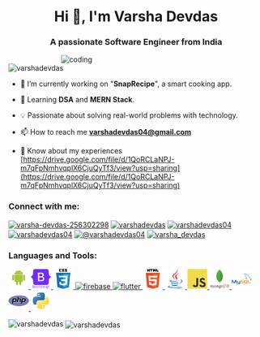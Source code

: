 <h1 align="center">Hi 👋, I'm Varsha Devdas</h1>
<h3 align="center">A passionate Software Engineer from India</h3>

<img align="right" alt="coding" width="400" src="https://encrypted-tbn0.gstatic.com/images?q=tbn:ANd9GcQPjeKg6m_g2Ntpf4QgwAo0iyRMqI41H8g25A&s">
<p align="left"> <img src="https://komarev.com/ghpvc/?username=varshadevdas&label=Profile%20views&color=0e75b6&style=flat" alt="varshadevdas" /> </p>

- 🔭 I’m currently working on "**SnapRecipe**", a smart cooking app.

- 🌱 Learning **DSA** and **MERN Stack**.

- 💡 Passionate about solving real-world problems with technology.

- 📫 How to reach me **varshadevdas04@gmail.com**

- 📄 Know about my experiences [https://drive.google.com/file/d/1QoRCLaNPJ-m7qFpNmhvqplX6CjuQyTf3/view?usp=sharing](https://drive.google.com/file/d/1QoRCLaNPJ-m7qFpNmhvqplX6CjuQyTf3/view?usp=sharing)

<h3 align="left">Connect with me:</h3>
<p align="left">
<a href="https://linkedin.com/in/varsha-devdas-256302298" target="blank"><img align="center" src="https://raw.githubusercontent.com/rahuldkjain/github-profile-readme-generator/master/src/images/icons/Social/linked-in-alt.svg" alt="varsha-devdas-256302298" height="30" width="40" /></a>
<a href="https://kaggle.com/varshadevdas" target="blank"><img align="center" src="https://raw.githubusercontent.com/rahuldkjain/github-profile-readme-generator/master/src/images/icons/Social/kaggle.svg" alt="varshadevdas" height="30" width="40" /></a>
<a href="https://www.hackerrank.com/varshadevdas04" target="blank"><img align="center" src="https://raw.githubusercontent.com/rahuldkjain/github-profile-readme-generator/master/src/images/icons/Social/hackerrank.svg" alt="varshadevdas04" height="30" width="40" /></a>
<a href="https://www.leetcode.com/varshadevdas04" target="blank"><img align="center" src="https://raw.githubusercontent.com/rahuldkjain/github-profile-readme-generator/master/src/images/icons/Social/leet-code.svg" alt="varshadevdas04" height="30" width="40" /></a>
<a href="https://www.hackerearth.com/@varshadevdas04" target="blank"><img align="center" src="https://raw.githubusercontent.com/rahuldkjain/github-profile-readme-generator/master/src/images/icons/Social/hackerearth.svg" alt="@varshadevdas04" height="30" width="40" /></a>
<a href="https://auth.geeksforgeeks.org/user/varsha_devdas" target="blank"><img align="center" src="https://raw.githubusercontent.com/rahuldkjain/github-profile-readme-generator/master/src/images/icons/Social/geeks-for-geeks.svg" alt="varsha_devdas" height="30" width="40" /></a>
</p>

<h3 align="left">Languages and Tools:</h3>
<p align="left"> <a href="https://developer.android.com" target="_blank" rel="noreferrer"> <img src="https://raw.githubusercontent.com/devicons/devicon/master/icons/android/android-original-wordmark.svg" alt="android" width="40" height="40"/> </a> <a href="https://getbootstrap.com" target="_blank" rel="noreferrer"> <img src="https://raw.githubusercontent.com/devicons/devicon/master/icons/bootstrap/bootstrap-plain-wordmark.svg" alt="bootstrap" width="40" height="40"/> </a> <a href="https://www.w3schools.com/css/" target="_blank" rel="noreferrer"> <img src="https://raw.githubusercontent.com/devicons/devicon/master/icons/css3/css3-original-wordmark.svg" alt="css3" width="40" height="40"/> </a> <a href="https://firebase.google.com/" target="_blank" rel="noreferrer"> <img src="https://www.vectorlogo.zone/logos/firebase/firebase-icon.svg" alt="firebase" width="40" height="40"/> </a> <a href="https://flutter.dev" target="_blank" rel="noreferrer"> <img src="https://www.vectorlogo.zone/logos/flutterio/flutterio-icon.svg" alt="flutter" width="40" height="40"/> </a> <a href="https://www.w3.org/html/" target="_blank" rel="noreferrer"> <img src="https://raw.githubusercontent.com/devicons/devicon/master/icons/html5/html5-original-wordmark.svg" alt="html5" width="40" height="40"/> </a> <a href="https://www.java.com" target="_blank" rel="noreferrer"> <img src="https://raw.githubusercontent.com/devicons/devicon/master/icons/java/java-original.svg" alt="java" width="40" height="40"/> </a> <a href="https://developer.mozilla.org/en-US/docs/Web/JavaScript" target="_blank" rel="noreferrer"> <img src="https://raw.githubusercontent.com/devicons/devicon/master/icons/javascript/javascript-original.svg" alt="javascript" width="40" height="40"/> </a> <a href="https://www.mongodb.com/" target="_blank" rel="noreferrer"> <img src="https://raw.githubusercontent.com/devicons/devicon/master/icons/mongodb/mongodb-original-wordmark.svg" alt="mongodb" width="40" height="40"/> </a> <a href="https://www.mysql.com/" target="_blank" rel="noreferrer"> <img src="https://raw.githubusercontent.com/devicons/devicon/master/icons/mysql/mysql-original-wordmark.svg" alt="mysql" width="40" height="40"/> </a> <a href="https://www.php.net" target="_blank" rel="noreferrer"> <img src="https://raw.githubusercontent.com/devicons/devicon/master/icons/php/php-original.svg" alt="php" width="40" height="40"/> </a> <a href="https://www.python.org" target="_blank" rel="noreferrer"> <img src="https://raw.githubusercontent.com/devicons/devicon/master/icons/python/python-original.svg" alt="python" width="40" height="40"/> </a> </p>

<p><img align="left" src="https://github-readme-stats.vercel.app/api/top-langs?username=varshadevdas&show_icons=true&locale=en&layout=compact" alt="varshadevdas" /></p>

<p>&nbsp;<img align="center" src="https://github-readme-stats.vercel.app/api?username=varshadevdas&show_icons=true&locale=en" alt="varshadevdas" /></p>
